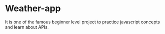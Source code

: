 # Weather-app
It is one of the famous beginner level project to practice javascript concepts and  learn about APIs.
